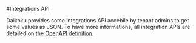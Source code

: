 #Integrations API

Daikoku provides some integrations API accebile by tenant admins to get some values as JSON.
To have more informations, all integration APIs are detailed on the [OpenAPI definition](./12-apis.md).
